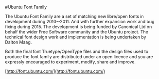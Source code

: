  #Ubuntu Font Family

The Ubuntu Font Family are a set of matching new libre/open fonts in development during 2010--2011.  And with further expansion work and bug fixing during 2015.  The development is being funded by Canonical Ltd on behalf the wider Free Software community and the Ubuntu project.  The technical font design work and implementation is being undertaken by Dalton Maag.

Both the final font Truetype/OpenType files and the design files used to produce the font family are distributed under an open licence and you are expressly encouraged to experiment, modify, share and improve.

  [http://font.ubuntu.com/](http://font.ubuntu.com/)
